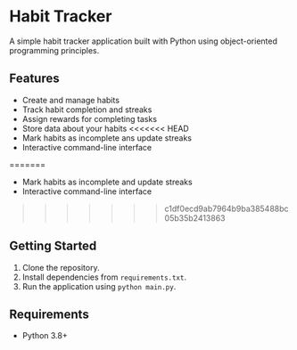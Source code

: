 # Habit Tracker

A simple habit tracker application built with Python using object-oriented programming principles.

## Features

- Create and manage habits
- Track habit completion and streaks
- Assign rewards for completing tasks
- Store data about your habits
<<<<<<< HEAD
- Mark habits as incomplete ans update streaks
- Interactive command-line interface

=======
- Mark habits as incomplete and update streaks
- Interactive command-line interface
>>>>>>> c1df0ecd9ab7964b9ba385488bc05b35b2413863

## Getting Started

1. Clone the repository.
2. Install dependencies from `requirements.txt`.
3. Run the application using `python main.py`.

## Requirements

- Python 3.8+

